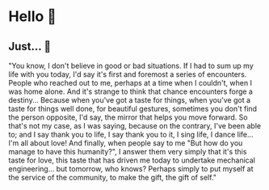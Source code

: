 # Hello 👋

## Just... 👀
"You know, I don't believe in good or bad situations. If I had to sum up my life with you today, I'd say it's first and foremost a series of encounters. People who reached out to me, perhaps at a time when I couldn't, when I was home alone. And it's strange to think that chance encounters forge a destiny... Because when you've got a taste for things, when you've got a taste for things well done, for beautiful gestures, sometimes you don't find the person opposite, I'd say, the mirror that helps you move forward. So that's not my case, as I was saying, because on the contrary, I've been able to; and I say thank you to life, I say thank you to it, I sing life, I dance life... I'm all about love! And finally, when people say to me "But how do you manage to have this humanity?", I answer them very simply that it's this taste for love, this taste that has driven me today to undertake mechanical engineering... but tomorrow, who knows? Perhaps simply to put myself at the service of the community, to make the gift, the gift of self."
